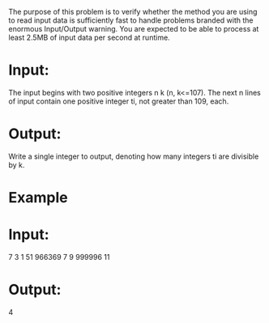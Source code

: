 The purpose of this problem is to verify whether the method you are using to read input data is sufficiently fast to handle problems branded with the enormous Input/Output warning. You are expected to be able to process at least 2.5MB of input data per second at runtime.

# Input:

The input begins with two positive integers n k (n, k<=107). The next n lines of input contain one positive integer ti, not greater than 109, each.

# Output:

Write a single integer to output, denoting how many integers ti are divisible by k.

# Example

# Input:
7 3
1
51
966369
7
9
999996
11

# Output:
4
